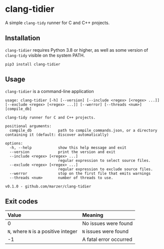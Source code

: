 # clang-tidier

A simple `clang-tidy` runner for C and C++ projects.

## Installation

`clang-tidier` requires Python 3.8 or higher, as well as some version of `clang-tidy` visible on the system PATH.

```
pip3 install clang-tidier
```

## Usage

`clang-tidier` is a command-line application

```
usage: clang-tidier [-h] [--version] [--include <regex> [<regex> ...]] [--exclude <regex> [<regex> ...]] [--werror] [--threads <num>] [compile_db]

clang-tidy runner for C and C++ projects.

positional arguments:
  compile_db            path to compile_commands.json, or a directory containing it (default: discover automatically)

options:
  -h, --help            show this help message and exit
  --version             print the version and exit
  --include <regex> [<regex> ...]
                        regular expression to select source files.
  --exclude <regex> [<regex> ...]
                        regular expression to exclude source files.
  --werror              stop on the first file that emits warnings
  --threads <num>       number of threads to use.

v0.1.0 - github.com/marzer/clang-tidier
```

## Exit codes

| Value                                | Meaning                |
| :----------------------------------- | :--------------------- |
| 0                                    | No issues were found   |
| `N`, where `N` is a positive integer | `N` issues were found  |
| -1                                   | A fatal error occurred |

